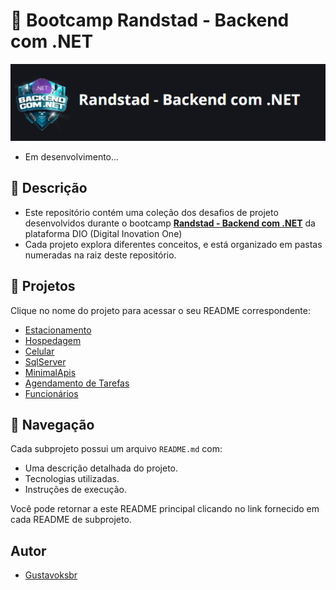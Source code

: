 ﻿# 🚀 Bootcamp Randstad - Backend com .NET

![DioDotnet](./docs/DioDotnet.png)

- Em desenvolvimento...

## 📄 Descrição 

- Este repositório contém uma coleção dos desafios de projeto desenvolvidos durante o bootcamp [**Randstad - Backend com .NET**](https://www.dio.me/bootcamp/coding-future-back-end-dot-net) da plataforma DIO (Digital Inovation One)
- Cada projeto explora diferentes conceitos, e está organizado em pastas numeradas na raiz deste repositório.

## 📂 Projetos

Clique no nome do projeto para acessar o seu README correspondente:

- [Estacionamento](./1-Estacionamento/README.md)
- [Hospedagem](./2-Hospedagem/README.md)
- [Celular](./3-Celular/README.md)
- [SqlServer](./4-SqlServer/README.md)
- [MinimalApis](./5-MinimalApis/README.md)
- [Agendamento de Tarefas](./6-AgendamentoTarefas/README.md)
- [Funcionários](./7-Funcionarios/README.md)

## 🔄 Navegação

Cada subprojeto possui um arquivo `README.md` com:
- Uma descrição detalhada do projeto.
- Tecnologias utilizadas.
- Instruções de execução.

Você pode retornar a este README principal clicando no link fornecido em cada README de subprojeto.

## Autor

- [Gustavoksbr](https://github.com/Gustavoksbr)
